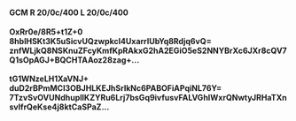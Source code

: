 #### GCM R 20/0c/400 L 20/0c/400
**OxRr0e/8R5+t1Z+0**<br/>**8hblHSKt3K5uSicvUQzwpkcl4UxarrIUbYq8Rdjq6vQ=**<br/>**znfWLjkQ8NSKnuZFcyKmfKpRAkxG2hA2EGiO5eS2NNYBrXc6JXr8cQV7Q1sOpAGJ+BQCHTAAoz28zag+...**<br/><br/>
**tG1WNzeLH1XaVNJ+**<br/>**duD2rBPmMCl3OBJHLKEJhSrlkNc6PABOFiAPqiNL76Y=**<br/>**7TzvSvOVUNdhupllKZYRu6Lrj7bsGq9ivfusvFALVGhIWxrQNwtyJRHaTXnsvlfrQeKse4j8ktCaSPaZ...**